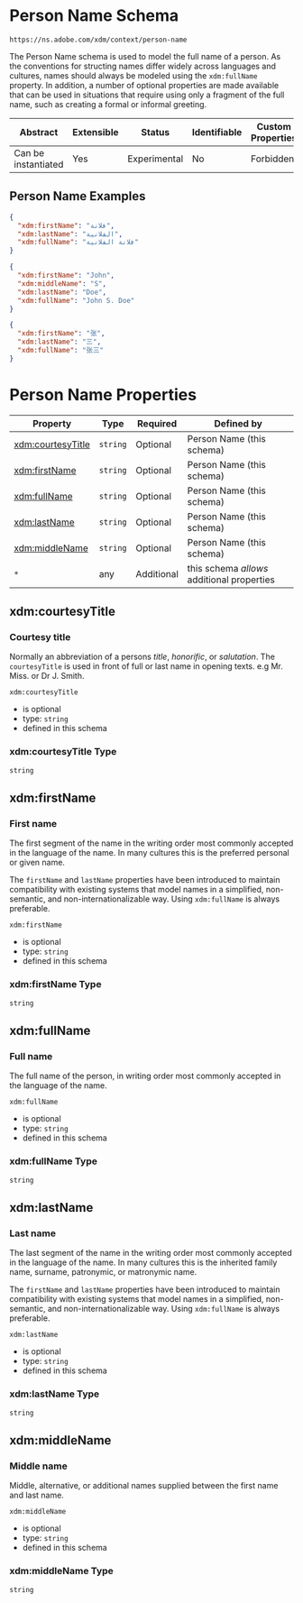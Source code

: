 
# Person Name Schema

```
https://ns.adobe.com/xdm/context/person-name
```

The Person Name schema is used to model the full name of a person.
As the conventions for structing names differ widely across languages and cultures, names should always be modeled using the `xdm:fullName` property.
In addition, a number of optional properties are made available that can be used in situations that require using only a fragment of the full name, such as creating a formal or informal greeting.


| Abstract | Extensible | Status | Identifiable | Custom Properties | Additional Properties | Defined In |
|----------|------------|--------|--------------|-------------------|-----------------------|------------|
| Can be instantiated | Yes | Experimental | No | Forbidden | Permitted | [context/person-name.schema.json](context/person-name.schema.json) |

## Person Name Examples

```json
{
  "xdm:firstName": "فلانة",
  "xdm:lastName": "الفلانية",
  "xdm:fullName": "فلانة الفلانية"
}
```

```json
{
  "xdm:firstName": "John",
  "xdm:middleName": "S",
  "xdm:lastName": "Doe",
  "xdm:fullName": "John S. Doe"
}
```

```json
{
  "xdm:firstName": "张",
  "xdm:lastName": "三",
  "xdm:fullName": "张三"
}
```


# Person Name Properties

| Property | Type | Required | Defined by |
|----------|------|----------|------------|
| [xdm:courtesyTitle](#xdmcourtesytitle) | `string` | Optional | Person Name (this schema) |
| [xdm:firstName](#xdmfirstname) | `string` | Optional | Person Name (this schema) |
| [xdm:fullName](#xdmfullname) | `string` | Optional | Person Name (this schema) |
| [xdm:lastName](#xdmlastname) | `string` | Optional | Person Name (this schema) |
| [xdm:middleName](#xdmmiddlename) | `string` | Optional | Person Name (this schema) |
| `*` | any | Additional | this schema *allows* additional properties |

## xdm:courtesyTitle
### Courtesy title

Normally an abbreviation of a persons *title*, *honorific*, or *salutation*.
The `courtesyTitle` is used in front of full or last name in opening texts.
e.g Mr. Miss. or Dr J. Smith.


`xdm:courtesyTitle`
* is optional
* type: `string`
* defined in this schema

### xdm:courtesyTitle Type


`string`






## xdm:firstName
### First name

The first segment of the name in the writing order most commonly accepted in the language of the name. In many cultures this is the preferred personal or given name.

The `firstName` and `lastName` properties have been introduced to maintain compatibility with existing systems that model names in a simplified, non-semantic, and non-internationalizable way. Using `xdm:fullName` is always preferable.

`xdm:firstName`
* is optional
* type: `string`
* defined in this schema

### xdm:firstName Type


`string`






## xdm:fullName
### Full name

The full name of the person, in writing order most commonly accepted in the language of the name.

`xdm:fullName`
* is optional
* type: `string`
* defined in this schema

### xdm:fullName Type


`string`






## xdm:lastName
### Last name

The last segment of the name in the writing order most commonly accepted in the language of the name. In many cultures this is the inherited family name, surname, patronymic, or matronymic name.

The `firstName` and `lastName` properties have been introduced to maintain compatibility with existing systems that model names in a simplified, non-semantic, and non-internationalizable way. Using `xdm:fullName` is always preferable.

`xdm:lastName`
* is optional
* type: `string`
* defined in this schema

### xdm:lastName Type


`string`






## xdm:middleName
### Middle name

Middle, alternative, or additional names supplied between the first name and last name.

`xdm:middleName`
* is optional
* type: `string`
* defined in this schema

### xdm:middleName Type


`string`





